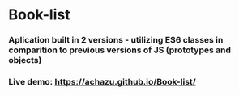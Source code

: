 # Book-list
### Aplication built in 2 versions - utilizing ES6 classes in comparition to previous versions of JS (prototypes and objects) 

### Live demo: https://achazu.github.io/Book-list/
